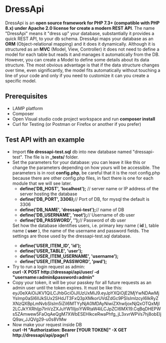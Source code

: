 <div>
    <h1>DressApi</h1>
    DressApi is an <b>open source framework for PHP 7.3+ (compatible with PHP 8.x) under Apache 2.0 license for create a modern REST API</b>.
    The name "DressApi" means it "dress up" your database, substantially it provides a quick REST API, to your db schema. 
    DressApi maps your database as an <b>ORM</b> (Object-relational mapping) and it does it dynamically. Although it is structured as an <b>MVC</b> (Model, View, Controller) it does not need to define a model for each table but reads it and manages it automatically from the DB. However, you can create a Model to define some details about its data structure. 
    The most obvious advantage is that if the data structure changes over time, even significantly, the model fits automatically without touching a line of your code and only if you need to customize it can you create a specific model.
</div>
<div>
    <h2>Prerequisites</h2>
    <ul>
        <li>LAMP platform</li>
        <li>Composer</li>
        <li>Open Visual studio code project workspace and run <b>composer install</b></li>
        <li>Curl for Testing (or Postman or Firefox or another if you prefer)</b></li>
    </ul>
</div>    
<div>
    <h2>Test API with an example</h2>
    <ul>
        <li>Import <b>file dressapi-test.sql</b> db into new database named "dressapi-test". The file is in <b>_tests/</b> folder.</li>
        <li>Set the parameters for your database: you can leave it like this or change the parameters depending on how yours will be accessible.
            The parameters is in root <b>config.php</b>, be careful that it is the root config.php because there are other config.php files, in fact there is one for each module that we will see later.
            <ul>
                <li><b>define('DB_HOST', 'localhost');</b> // server name or IP address of the server hosting the database<br></li>  
                <li><b>define('DB_PORT', 3306);</b>// Port of DB, for mysql the default is 3306<br></li>
                 <li><b>define('DB_NAME', 'dressapi-test');</b>// name of DB<br></li>
                <li><b>define('DB_USERNAME', 'root');</b>// Username of db user<br></li>
                <li><b>define('DB_PASSWORD', '');</b>// Password of db user<br></li>
            </ul>
        </li>
        </li>
    Set how the database identifies users, i.e. primary key name (<b> id </b>), table name (<b> user </b>),
    the name of the username and password fields. The settings are those used by the dressapi-test.sql database.
                <ul>
                <li><b>define('USER_ITEM_ID', 'id');</b></li>  
                <li><b>define('USER_TABLE', 'user');</b></li>
                <li><b>define('USER_ITEM_USERNAME', 'username');</b></li>
                <li><b>define('USER_ITEM_PASSWORD', 'pwd');</b></li>
            </ul>
        </li>
        <li>Try to run a login request as admin:<br>
            <b>curl -X POST http://dressapi/api/user/ -d "username=admin&password=admin"</b>
        </li>
        <li>Copy your token, it will be your passkey for all future requests as an admin user until the token expires. It must be like this:<br>eyJ0eXAiOiJKV1QiLCJhbGciOiJIUzUxMiJ9.eyJpYXQiOjE2MjYwNDAwMjYsImp0aSI6IlJkSUx2SHdJT3FxQ3pXMkorUVdZdGc9PSIsImlzcyI6IkRyZXNzQXBpLmNvbSIsIm5iZiI6MTYyNjA0MDAyNiwiZXhwIjoxNjQxOTQxMjI2LCJkYXRhIjp7InVzZXJuYW1lIjoiYWRtaW4iLCJpZCI6MX19.CqBqDHEPWs5ZAmwew5FaOqAeQgM7XWbESEHlkceRwaPhfg_jL3xvrWPVs7hj8obEljQ9av_JJQVg29-u0s8VMw
        </li>
        <li>Now make your request inside DB<br>
            <b>curl -H  "Authorization: Bearer [YOUR TOKEN]" -X GET http://dressapi/api/page/1</b>
        </li>
    </ul>
</div>
